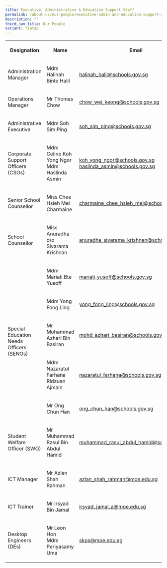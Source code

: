 ```yaml
---
title: Executive, Administrative & Education Support Staff
permalink: /about-us/our-people/executive-admin-and-education-support-staff/
description: ""
third_nav_title: Our People
variant: tiptap
---
```

<table style="minWidth: 75px">
<colgroup>
<col>
<col>
<col>
</colgroup>
<tbody>
<tr>
<th rowspan="1" colspan="1">
<p>Designation</p>
</th>
<th rowspan="1" colspan="1">
<p>Name</p>
</th>
<th rowspan="1" colspan="1">
<p>Email</p>
</th>
</tr>
<tr>
<td rowspan="1" colspan="1">
<p>Administration Manager</p>
</td>
<td rowspan="1" colspan="1">
<p>Mdm Halinah Binte Halil</p>
</td>
<td rowspan="1" colspan="1">
<p><a href="mailto:halinah_halil@schools.gov.sg" rel="noopener noreferrer nofollow" target="_blank">halinah_halil@schools.gov.sg</a>
</p>
</td>
</tr>
<tr>
<td rowspan="1" colspan="1">
<p>Operations Manager</p>
</td>
<td rowspan="1" colspan="1">
<p>Mr Thomas Chow</p>
</td>
<td rowspan="1" colspan="1">
<p><a href="mailto:chow_wei_keong@schools.gov.sg" rel="noopener noreferrer nofollow" target="_blank">chow_wei_keong@schools.gov.sg</a>
</p>
</td>
</tr>
<tr>
<td rowspan="1" colspan="1">
<p>Administrative Executive</p>
</td>
<td rowspan="1" colspan="1">
<p>Mdm Soh Sim Ping</p>
</td>
<td rowspan="1" colspan="1">
<p><a href="mailto:soh_sim_ping@schools.gov.sg" rel="noopener noreferrer nofollow" target="_blank">soh_sim_ping@schools.gov.sg</a>
</p>
</td>
</tr>
<tr>
<td rowspan="1" colspan="1">
<p>Corporate Support Officers (CSOs)</p>
</td>
<td rowspan="1" colspan="1">
<p>Mdm Celine Koh Yong Ngor
<br>Mdm Haslinda Asmin</p>
</td>
<td rowspan="1" colspan="1">
<p><a href="mailto:koh_yong_ngor@schools.gov.sg" rel="noopener noreferrer nofollow" target="_blank">koh_yong_ngor@schools.gov.sg</a>
<br><a href="mailto:haslinda_asmin@school.gov.sg" rel="noopener noreferrer nofollow" target="_blank">haslinda_asmin@schools.gov.sg</a>
</p>
</td>
</tr>
<tr>
<td rowspan="1" colspan="1">
<p>Senior School Counsellor</p>
</td>
<td rowspan="1" colspan="1">
<p>Miss Chee Hsieh Mei Charmaine</p>
</td>
<td rowspan="1" colspan="1">
<p><a href="mailto:charmaine_chee_hsieh_mei@schools.gov.sg" rel="noopener noreferrer nofollow" target="_blank">charmaine_chee_hsieh_mei@schools.gov.sg</a>
</p>
</td>
</tr>
<tr>
<td rowspan="1" colspan="1">
<p>School Counsellor</p>
</td>
<td rowspan="1" colspan="1">
<p>Miss Anuradha d/o Sivarama Krishnan</p>
</td>
<td rowspan="1" colspan="1">
<p><a href="mailto:anuradha_sivarama_krishnan@schools.gov.sg" rel="noopener noreferrer nofollow" target="_blank">anuradha_sivarama_krishnan@schools.gov.sg</a>
</p>
</td>
</tr>
<tr>
<td rowspan="5" colspan="1">
<p>Special Education Needs Officers (SENOs)</p>
</td>
<td rowspan="1" colspan="1">
<p>Mdm Mariati Bte Yusoff</p>
</td>
<td rowspan="1" colspan="1">
<p><a href="mailto:mariati_yusoff@school.gov.sg" rel="noopener noreferrer nofollow" target="_blank">mariati_yusoff@schools.gov.sg</a>
</p>
</td>
</tr>
<tr>
<td rowspan="1" colspan="1">
<p>Mdm Yong Fong Ling</p>
</td>
<td rowspan="1" colspan="1">
<p><a href="mailto:yong_fong_ling@schools.gov.sg" rel="noopener noreferrer nofollow" target="_blank">yong_fong_ling@schools.gov.sg</a>
</p>
</td>
</tr>
<tr>
<td rowspan="1" colspan="1">
<p>Mr Mohammad Azhari Bin Basiran</p>
</td>
<td rowspan="1" colspan="1">
<p><a href="mailto:mohd_azhari_basiran@schools.gov.sg" rel="noopener noreferrer nofollow" target="_blank">mohd_azhari_basiran@schools.gov.sg</a>
</p>
</td>
</tr>
<tr>
<td rowspan="1" colspan="1">
<p>Mdm Nazaratul Farhana Ridzuan Ajmain</p>
</td>
<td rowspan="1" colspan="1">
<p><a href="mailto:nazaratul_farhana@schools.gov.sg" rel="noopener noreferrer nofollow" target="_blank">nazaratul_farhana@schools.gov.sg</a>
</p>
</td>
</tr>
<tr>
<td rowspan="1" colspan="1">
<p>Mr Ong Chun Han</p>
</td>
<td rowspan="1" colspan="1">
<p><a href="mailto:ong_chun_han@schools.gov.sg" rel="noopener noreferrer nofollow" target="_blank">ong_chun_han@schools.gov.sg</a>
</p>
</td>
</tr>
<tr>
<td rowspan="1" colspan="1">
<p>Student Welfare Officer (SWO)</p>
</td>
<td rowspan="1" colspan="1">
<p>Mr Muhammad Rasul Bin Abdul Hamid</p>
</td>
<td rowspan="1" colspan="1">
<p><a href="mailto:muhammad_rasul_abdul_hamid@schools.gov.sg" rel="noopener noreferrer nofollow" target="_blank">muhammad_rasul_abdul_hamid@schools.gov.sg</a>
</p>
</td>
</tr>
<tr>
<td rowspan="1" colspan="1">
<p>ICT Manager</p>
</td>
<td rowspan="1" colspan="1">
<p>Mr Azlan Shah Rahman</p>
</td>
<td rowspan="1" colspan="1">
<p><a href="mailto:azlan_shah_rahman@moe.edu.sg" rel="noopener noreferrer nofollow" target="_blank">azlan_shah_rahman@moe.edu.sg</a>
</p>
</td>
</tr>
<tr>
<td rowspan="1" colspan="1">
<p>ICT Trainer</p>
</td>
<td rowspan="1" colspan="1">
<p>Mr Irsyad Bin Jamal</p>
</td>
<td rowspan="1" colspan="1">
<p><a href="mailto:irsyad_jamal_a@moe.edu.sg" rel="noopener noreferrer nofollow" target="_blank">irsyad_jamal_a@moe.edu.sg</a>
</p>
</td>
</tr>
<tr>
<td rowspan="1" colspan="1">
<p>Desktop Engineers (DEs)</p>
</td>
<td rowspan="1" colspan="1">
<p>Mr Leon Hon
<br>Mdm Periyasamy Uma</p>
</td>
<td rowspan="1" colspan="1">
<p><a href="mailto:skps@moe.edu.sg" rel="noopener noreferrer nofollow" target="_blank">skps@moe.edu.sg</a>
</p>
</td>
</tr>
</tbody>
</table>
<p></p>